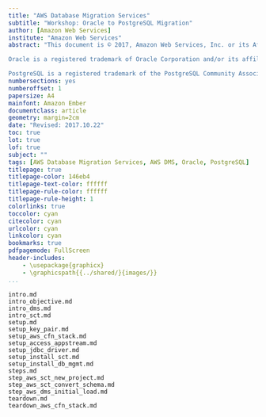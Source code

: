 ```yaml
---
title: "AWS Database Migration Services"
subtitle: "Workshop: Oracle to PostgreSQL Migration"
author: [Amazon Web Services]
institute: "Amazon Web Services"
abstract: "This document is © 2017, Amazon Web Services, Inc. or its Affiliates. All rights reserved.

Oracle is a registered trademark of Oracle Corporation and/or its affiliates.

PostgreSQL is a registered trademark of the PostgreSQL Community Association of Canada."
numbersections: yes
numberoffset: 1
papersize: A4
mainfont: Amazon Ember
documentclass: article
geometry: margin=2cm
date: "Revised: 2017.10.22"
toc: true
lot: true
lof: true
subject: ""
tags: [AWS Database Migration Services, AWS DMS, Oracle, PostgreSQL]
titlepage: true
titlepage-color: 146eb4
titlepage-text-color: ffffff
titlepage-rule-color: ffffff
titlepage-rule-height: 1
colorlinks: true
toccolor: cyan
citecolor: cyan
urlcolor: cyan
linkcolor: cyan
bookmarks: true
pdfpagemode: FullScreen
header-includes:
    - \usepackage{graphicx}
    - \graphicspath{{../shared/}{images/}}
...
```


```include
intro.md
intro_objective.md
intro_dms.md
intro_sct.md
setup.md
setup_key_pair.md
setup_aws_cfn_stack.md
setup_access_appstream.md
setup_jdbc_driver.md
setup_install_sct.md
setup_install_db_mgmt.md
steps.md
step_aws_sct_new_project.md
step_aws_sct_convert_schema.md
step_aws_dms_initial_load.md
teardown.md
teardown_aws_cfn_stack.md
```